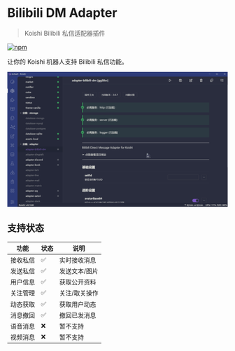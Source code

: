 # Bilibili DM Adapter

> Koishi Bilibili 私信适配器插件

[![npm](https://img.shields.io/npm/v/koishi-plugin-adapter-bilibili-dm?style=flat-square)](https://www.npmjs.com/package/koishi-plugin-adapter-bilibili-dm)

让你的 Koishi 机器人支持 Bilibili 私信功能。

![预览](https://raw.githubusercontent.com/Roberta001/koishi-plugin-adapter-bilibili-dm/refs/heads/main/screenshots/preview.gif)


## 支持状态

| 功能 | 状态 | 说明 |
|------|------|------|
| 接收私信 | ✅ | 实时接收消息 |
| 发送私信 | ✅ | 发送文本/图片 |
| 用户信息 | ✅ | 获取公开资料 |
| 关注管理 | ✅ | 关注/取关操作 |
| 动态获取 | ✅ | 获取用户动态 |
| 消息撤回 | ✅ | 撤回已发消息 |
| 语音消息 | ❌ | 暂不支持 |
| 视频消息 | ❌ | 暂不支持 |
